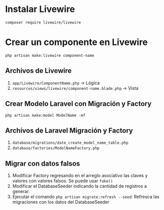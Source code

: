 # Instalar Livewire

`composer require livewire/livewire`

# Crear un componente en Livewire

`php artisan make:livewire component-name`

## Archivos de Livewire

1. `app/Livewire/ComponentName.php` -> Lógica
2. `resources/views/livewire/component-name.blade.php` -> Vista

## Crear Modelo Laravel con Migración y Factory

`php artisan make:model ModelName -mf`

## Archivos de Laravel Migración y Factory

1. `database/migrations/date_create_model_name_table.php`
2. `database/factories/ModelNameFactory.php`

## Migrar con datos falsos

1. Modificar Factory regresando en el arreglo asociativo las claves y valores con valores falsos. Se puede usar `fake()`
2. Modificar el DatabaseSeeder indicando la cantidad de registros a generar.
3. Ejecutar el comando `php artisan migrate:refresh --seed`: Refresca las migraciones con los datos del DatabaseSeeder

